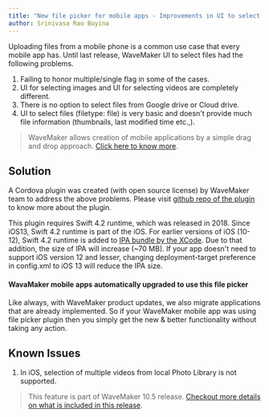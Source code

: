 ```yaml
---
title: "New file picker for mobile apps - Improvements in UI to select files in mobile"
author: Srinivasa Rao Boyina
---
```


Uploading files from a mobile phone is a common use case that every mobile app has. Until last release, WaveMaker UI to select files had the following problems.

1. Failing to honor multiple/single flag in some of the cases.
2. UI for selecting images and UI for selecting videos are completely different.
3. There is no option to select files from Google drive or Cloud drive.
4. UI to select files (filetype: file) is very basic and doesn't provide much file information (thumbnails, last modified time etc.,).

<!-- truncate -->

> WaveMaker allows creation of mobile applications by a simple drag and drop approach. [Click here to know more](/learn/hybrid-mobile/first-mobile-app).
  
## Solution

A Cordova plugin was created (with open source license) by WaveMaker team to address the above problems. Please visit [github repo of the plugin](https://github.com/wavemaker/wm-filepicker-plugin) to know more about the plugin. 

This plugin requires Swift 4.2 runtime, which was released in 2018. Since iOS13, Swift 4.2 runtime is part of the iOS. For earlier versions of iOS (10-12), Swift 4.2 runtime is added to [IPA bundle by the XCode](learn/wavemaker-release-notes/v10-5-0). Due to that addition, the size of IPA will increase (~70 MB). If your app doesn't need to support iOS version 12 and lesser, changing deployment-target preference in config.xml to iOS 13 will reduce the IPA size.
  
#### WavaMaker mobile apps automatically upgraded to use this file picker

Like always, with WaveMaker product updates, we also migrate applications that are already implemented. So if your WaveMaker mobile app was using file picker plugin then you simply get the new & better functionality without taking any action.

## Known Issues

 1. In iOS, selection of multiple videos from local Photo Library is not supported.
 
 > This feature is part of WaveMaker 10.5 release. [Checkout more details on what is included in this release](learn/wavemaker-release-notes/v10-5-0).
